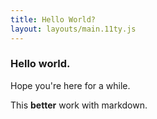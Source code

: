```yaml
---
title: Hello World?
layout: layouts/main.11ty.js
---
```

### Hello world.

Hope you're here for a while.

This **better** work with markdown.